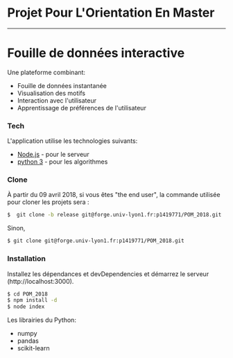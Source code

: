 #  Projet Pour L'Orientation En Master
-----------------------------------------------------------------------------------
# Fouille de données interactive

Une plateforme combinant:

  - Fouille de données instantanée
  - Visualisation des motifs
  - Interaction avec l'utilisateur
  - Apprentissage de préférences de l'utilisateur

### Tech

L'application utilise les technologies suivants:

* [Node.js](https://nodejs.org/) - pour le serveur
* [python 3](https://www.python.org/download/releases/3.0/) - pour les algorithmes

### Clone

À partir du 09 avril 2018, si vous êtes "the end user", la commande utilisée pour cloner les projets sera :

```sh
$  git clone -b release git@forge.univ-lyon1.fr:p1419771/POM_2018.git
```

Sinon,

```sh
$ git clone git@forge.univ-lyon1.fr:p1419771/POM_2018.git
```

### Installation

Installez les dépendances et devDependencies et démarrez le serveur (http://localhost:3000).

```sh
$ cd POM_2018
$ npm install -d
$ node index
```

Les librairies du Python:
* numpy
* pandas
* scikit-learn

